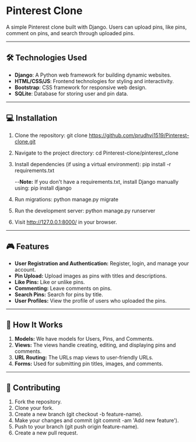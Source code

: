 # Pinterest Clone

A simple Pinterest clone built with Django. Users can upload pins, like pins, comment on pins, and search through uploaded pins. 

---

## 🛠️ Technologies Used

- **Django**: A Python web framework for building dynamic websites.
- **HTML/CSS/JS**: Frontend technologies for styling and interactivity.
- **Bootstrap**: CSS framework for responsive web design.
- **SQLite**: Database for storing user and pin data.

---

## 💻 Installation

1. Clone the repository:
   git clone https://github.com/prudhvi1519/Pinterest-clone.git

2. Navigate to the project directory:
   cd Pinterest-clone/pinterest_clone

3. Install dependencies (if using a virtual environment):
   pip install -r requirements.txt

   --**Note:** If you don't have a requirements.txt, install Django manually using:
      pip install django

4. Run migrations:
   python manage.py migrate

6. Run the development server:
   python manage.py runserver

7. Visit http://127.0.0.1:8000/ in your browser.

---

## 🎮 Features

- **User Registration and Authentication:** Register, login, and manage your account.
- **Pin Upload:** Upload images as pins with titles and descriptions.
- **Like Pins:** Like or unlike pins.
- **Commenting:** Leave comments on pins.
- **Search Pins:** Search for pins by title.
- **User Profiles:** View the profile of users who uploaded the pins.

---

## 🤖 How It Works

1. **Models:** We have models for Users, Pins, and Comments.
2. **Views:** The views handle creating, editing, and displaying pins and comments.
3. **URL Routing:** The URLs map views to user-friendly URLs.
4. **Forms:** Used for submitting pin titles, images, and comments.

---

## 👥 Contributing

1. Fork the repository.
2. Clone your fork.
3. Create a new branch (git checkout -b feature-name).
4. Make your changes and commit (git commit -am 'Add new feature').
5. Push to your branch (git push origin feature-name).
6. Create a new pull request.
